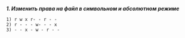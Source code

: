 ***1. Изменить права на файл в символьном и абсолютном режиме*** 
```
1) r w x r- - r - -
2) r - - - w- - - x
3) - - x - w - r - - 
```
